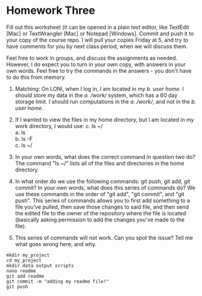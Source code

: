 # Homework Three

Fill out this worksheet (it can be opened in a plain text editor, like TextEdit [Mac] or TextWrangler [Mac] or Notepad [Windows]. Commit and push it to your copy of the course repo. I will pull your copies Friday at 5, and try to have comments for you by next class period, when we will discuss them. 

Feel free to work in groups, and discuss the assignments as needed. However, I do expect you to turn in your own copy, with answers in your own words. Feel free to try the commands in the answers - you don't have to do this from memory.

1. Matching: On LONI, when I log in, I am located in my _b. user home_. I should store my data in the _a. /work/_ system, which has a 60 day storage limit. I should run computations 
in the _a. /work/_, and not in the _b. user home_.

2. If I wanted to view the files in my home directory, but I am located in my work directory, I would use: c. ls ~/   
	a. ls  
	b. ls -F  
	c. ls ~/
	
3. In your own words, what does the correct command in question two do?
	The command "ls ~/" lists all of the files and directories in the home directory.

4. In what order do we use the following commands: git push, git add, git commit? In your own words, what does this series of commands do?
	We use these commands in the order of "git add", "git commit", and "git push". This series of commands allows you to first add something to a file you've pulled, then save 
	those changes to said file, and then send the edited file to the owner of the repository where the file is located (basically asking permission to add the changes you've made 
	to the file).  

5. This series of commands will not work. Can you spot the issue? Tell me what goes wrong here, and why.

```
mkdir my_project
cd my_project
mkdir data output scripts
nano readme
git add readme
git commit -m "adding my readme file!"
git push
```
